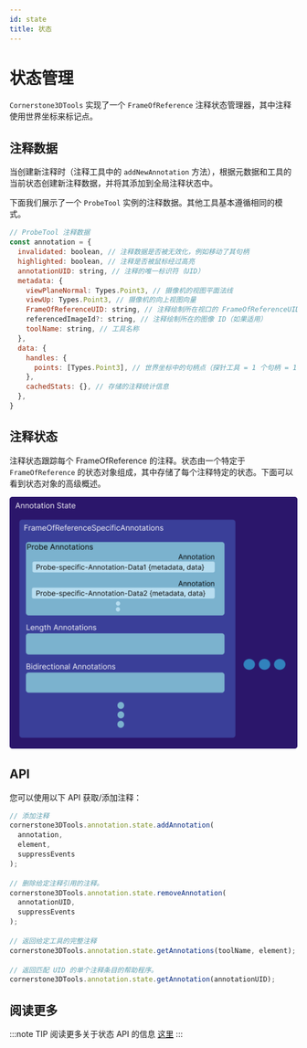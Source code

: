 ```yaml
---
id: state
title: 状态
---
```


# 状态管理

`Cornerstone3DTools` 实现了一个 `FrameOfReference` 注释状态管理器，其中注释使用世界坐标来标记点。

## 注释数据

当创建新注释时（注释工具中的 `addNewAnnotation` 方法），根据元数据和工具的当前状态创建新注释数据，并将其添加到全局注释状态中。

下面我们展示了一个 `ProbeTool` 实例的注释数据。其他工具基本遵循相同的模式。

```js
// ProbeTool 注释数据
const annotation = {
  invalidated: boolean, // 注释数据是否被无效化，例如移动了其句柄
  highlighted: boolean, // 注释是否被鼠标经过高亮
  annotationUID: string, // 注释的唯一标识符（UID）
  metadata: {
    viewPlaneNormal: Types.Point3, // 摄像机的视图平面法线
    viewUp: Types.Point3, // 摄像机的向上视图向量
    FrameOfReferenceUID: string, // 注释绘制所在视口的 FrameOfReferenceUID
    referencedImageId?: string, // 注释绘制所在的图像 ID（如果适用）
    toolName: string, // 工具名称
  },
  data: {
    handles: {
      points: [Types.Point3], // 世界坐标中的句柄点（探针工具 = 1 个句柄 = 1 个 x,y,z 点）
    },
    cachedStats: {}, // 存储的注释统计信息
  },
}
```

## 注释状态

注释状态跟踪每个 FrameOfReference 的注释。状态由一个特定于 `FrameOfReference` 的状态对象组成，其中存储了每个注释特定的状态。下面可以看到状态对象的高级概述。

<div style={{textAlign: 'center', width:"80%"}}>

![](../../../assets/annotation-state.png)

</div>

## API

您可以使用以下 API 获取/添加注释：

```js
// 添加注释
cornerstone3DTools.annotation.state.addAnnotation(
  annotation,
  element,
  suppressEvents
);

// 删除给定注释引用的注释。
cornerstone3DTools.annotation.state.removeAnnotation(
  annotationUID,
  suppressEvents
);

// 返回给定工具的完整注释
cornerstone3DTools.annotation.state.getAnnotations(toolName, element);

// 返回匹配 UID 的单个注释条目的帮助程序。
cornerstone3DTools.annotation.state.getAnnotation(annotationUID);
```

## 阅读更多

:::note TIP
阅读更多关于状态 API 的信息 [这里](https://www.cornerstonejs.org/api/tools/namespace/annotation#state)
:::